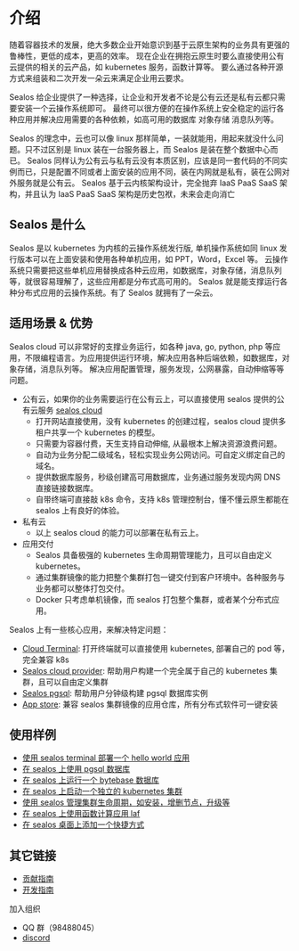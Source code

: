 # 介绍

随着容器技术的发展，绝大多数企业开始意识到基于云原生架构的业务具有更强的鲁棒性，更低的成本，更高的效率。
现在企业在拥抱云原生时要么直接使用公有云提供的相关的云产品，如 kubernetes 服务，函数计算等。
要么通过各种开源方式来组装和二次开发一朵云来满足企业用云要求。

Sealos 给企业提供了一种选择，让企业和开发者不论是公有云还是私有云都只需要安装一个云操作系统即可。 
最终可以很方便的在操作系统上安全稳定的运行各种应用并解决应用需要的各种依赖，如高可用的数据库 对象存储 消息队列等。

Sealos 的理念中，云也可以像 linux 那样简单，一装就能用，用起来就没什么问题。只不过区别是 linux 装在一台服务器上，而 Sealos 是装在整个数据中心而已。
Sealos 同样认为公有云与私有云没有本质区别，应该是同一套代码的不同实例而已，只是配置不同或者上面安装的应用不同，装在内网就是私有，装在公网对外服务就是公有云。
Sealos 基于云内核架构设计，完全抛弃 IaaS PaaS SaaS 架构，并且认为 IaaS PaaS SaaS 架构是历史包袱，未来会走向消亡

## Sealos 是什么

Sealos 是以 kubernetes 为内核的云操作系统发行版, 单机操作系统如同 linux 发行版本可以在上面安装和使用各种单机应用，如 PPT，Word，Excel 等。
云操作系统只需要把这些单机应用替换成各种云应用，如数据库，对象存储，消息队列等，就很容易理解了，这些应用都是分布式高可用的。
Sealos 就是能支撑运行各种分布式应用的云操作系统。有了 Sealos 就拥有了一朵云。

## 适用场景 & 优势

Sealos cloud 可以非常好的支撑业务运行，如各种 java, go, python, php 等应用，不限编程语言。为应用提供运行环境，解决应用各种后端依赖，如数据库，对象存储，消息队列等。
解决应用配置管理，服务发现，公网暴露，自动伸缩等等问题。

- 公有云，如果你的业务需要运行在公有云上，可以直接使用 sealos 提供的公有云服务 [sealos cloud](cloud.sealos.io)
  - 打开网站直接使用，没有 kubernetes 的创建过程，sealos cloud 提供多租户共享一个 kubernetes 的模型。
  - 只需要为容器付费，天生支持自动伸缩, 从最根本上解决资源浪费问题。
  - 自动为业务分配二级域名，轻松实现业务公网访问。可自定义绑定自己的域名。
  - 提供数据库服务，秒级创建高可用数据库，业务通过服务发现内网 DNS 直接链接数据库。
  - 自带终端可直接敲 k8s 命令，支持 k8s 管理控制台，懂不懂云原生都能在 sealos 上有良好的体验。
- 私有云
  - 以上 sealos cloud 的能力可以部署在私有云上。
- 应用交付
  - Sealos 具备极强的 kubernetes 生命周期管理能力，且可以自由定义 kubernetes。
  - 通过集群镜像的能力把整个集群打包一键交付到客户环境中。各种服务与业务都可以整体打包交付。
  - Docker 只考虑单机镜像，而 sealos 打包整个集群，或者某个分布式应用。

Sealos 上有一些核心应用，来解决特定问题：
* [Cloud Terminal](https://www.sealos.io/docs/cloud/apps/terminal/): 打开终端就可以直接使用 kubernetes, 部署自己的 pod 等，完全兼容 k8s
* [Sealos cloud provider](https://www.sealos.io/docs/cloud/apps/scp/): 帮助用户构建一个完全属于自己的 kubernetes 集群，且可以自由定义集群
* [Sealos pgsql](https://www.sealos.io/docs/cloud/apps/postgres/): 帮助用户分钟级构建 pgsql 数据库实例
* [App store](https://www.sealos.io/docs/cloud/apps/appstore/): 兼容 sealos 集群镜像的应用仓库，所有分布式软件可一键安装

## 使用样例

* [使用 sealos terminal 部署一个 hello world 应用](https://sealos.io/zh-Hans/docs/cloud/apps/terminal/use-sealos-cloud-hello-world)
* [在 sealos 上使用 pgsql 数据库](https://sealos.io/zh-Hans/docs/cloud/apps/postgres/)
* [在 sealos 上运行一个 bytebase 数据库](https://sealos.io/zh-Hans/docs/cloud/examples/how-to-depoy-bytebase-on-sealos-cloud)
* [在 sealos 上启动一个独立的 kubernetes 集群](https://sealos.io/zh-Hans/docs/cloud/apps/scp/)
* [使用 sealos 管理集群生命周期，如安装，增删节点，升级等](https://sealos.io/zh-Hans/docs/getting-started/kuberentes-life-cycle)
* [在 sealos 上使用函数计算应用 laf](https://laf.dev)
* [在 sealos 桌面上添加一个快捷方式](https://sealos.io/zh-Hans/docs/cloud/examples/how-to-deploy-the-application-to-desktop)

## 其它链接

- [贡献指南](https://github.com/labring/sealos/blob/main/CONTRIBUTING.md)
- [开发指南](https://github.com/labring/sealos/blob/main/DEVELOPGUIDE.md)

加入组织 
* QQ 群（98488045）
* [discord](https://discord.gg/7bPNZfsjJu)
